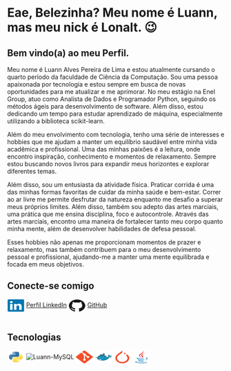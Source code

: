 <div>
    <h1>Eae, Belezinha? Meu nome é Luann, mas meu nick é Lonalt. 😉 </h1>
    <h2>Bem vindo(a) ao meu Perfil.</h2>
    <p> Meu nome é Luann Alves Pereira de Lima e estou atualmente cursando o quarto período da faculdade de Ciência da Computação. Sou uma pessoa apaixonada por tecnologia e estou sempre em busca de novas oportunidades para me atualizar e me aprimorar. No meu estágio na Enel Group, atuo como Analista de Dados e Programador Python, seguindo os métodos ágeis para desenvolvimento de software. Além disso, estou dedicando um tempo para estudar aprendizado de máquina, especialmente utilizando a biblioteca scikit-learn.
    </p>
    <p> Além do meu envolvimento com tecnologia, tenho uma série de interesses e hobbies que me ajudam a manter um equilíbrio saudável entre minha vida acadêmica e profissional. Uma das minhas paixões é a leitura, onde encontro inspiração, conhecimento e momentos de relaxamento. Sempre estou buscando novos livros para expandir meus horizontes e explorar diferentes temas.

Além disso, sou um entusiasta da atividade física. Praticar corrida é uma das minhas formas favoritas de cuidar da minha saúde e bem-estar. Correr ao ar livre me permite desfrutar da natureza enquanto me desafio a superar meus próprios limites. Além disso, também sou adepto das artes marciais, uma prática que me ensina disciplina, foco e autocontrole. Através das artes marciais, encontro uma maneira de fortalecer tanto meu corpo quanto minha mente, além de desenvolver habilidades de defesa pessoal.

Esses hobbies não apenas me proporcionam momentos de prazer e relaxamento, mas também contribuem para o meu desenvolvimento pessoal e profissional, ajudando-me a manter uma mente equilibrada e focada em meus objetivos.
    </p>
</div>
<div>
    <h2>Conecte-se comigo</h2>
<img align="center" alt="Luann-LinkedIn" height="30" width="40" src="https://raw.githubusercontent.com/devicons/devicon/master/icons/linkedin/linkedin-original.svg">
<a href="https://www.linkedin.com/in/luann-alves-43937416b/" target="_blank">Perfil LinkedIn</a>
<img align="center" alt="Luann-GitHub" height="30" width="40" src="https://raw.githubusercontent.com/devicons/devicon/master/icons/github/github-original.svg">
<a href="https://github.com/Lonalt" target="_blank">GitHub</a>
<div style="display: inline_block"><br>
    <h2>Tecnologias</h2>
<img align="center" alt="Luann-Python" height="30" width="40" src="https://raw.githubusercontent.com/devicons/devicon/master/icons/python/python-original.svg">
<img align="center" alt="Luann-MySQL" height="30" width="40" src="https://cdn.jsdelivr.net/gh/devicons/devicon/icons/mysql/mysql-original-wordmark.svg">
<img align="center" alt="Luann-Git" height="30" width="40" src="https://raw.githubusercontent.com/devicons/devicon/master/icons/git/git-original.svg">
<img align="center" alt="Luann-Docker" height="30" width="40" src="https://raw.githubusercontent.com/devicons/devicon/master/icons/docker/docker-original.svg">
<img align="center" alt="Luann-PyTorch" height="30" width="40" src="https://raw.githubusercontent.com/devicons/devicon/master/icons/pytorch/pytorch-original.svg">
<img align="center" alt="Luann-Java" height="30" width="40" src="https://raw.githubusercontent.com/devicons/devicon/master/icons/java/java-original.svg">


</div>
<br>
<br>

